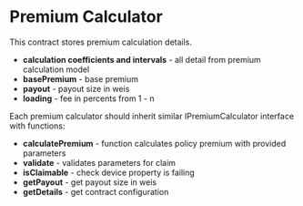 # Premium Calculator

This contract stores premium calculation details.

* **calculation coefficients and intervals** - all detail from premium calculation model  
* **basePremium**  - base premium  
* **payout** - payout size in weis  
* **loading** - fee in percents from 1 - n

Each premium calculator should inherit similar IPremiumCalculator interface with functions:  

* **calculatePremium** - function calculates policy premium with provided parameters
* **validate** - validates parameters for claim
* **isClaimable** - check device property is failing
* **getPayout** - get payout size in weis
* **getDetails** - get contract configuration